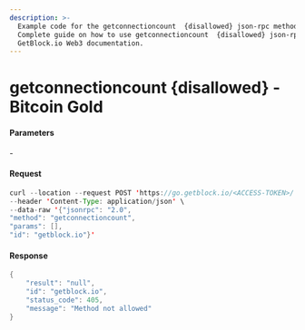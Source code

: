 ```yaml
---
description: >-
  Example code for the getconnectioncount  {disallowed} json-rpc method.
  Сomplete guide on how to use getconnectioncount  {disallowed} json-rpc in
  GetBlock.io Web3 documentation.
---
```


# getconnectioncount {disallowed} - Bitcoin Gold

#### Parameters

\-

#### Request

```java
curl --location --request POST 'https://go.getblock.io/<ACCESS-TOKEN>/' \
--header 'Content-Type: application/json' \
--data-raw '{"jsonrpc": "2.0",
"method": "getconnectioncount",
"params": [],
"id": "getblock.io"}'
```

#### Response

```java
{
    "result": "null",
    "id": "getblock.io",
    "status_code": 405,
    "message": "Method not allowed"
}
```
